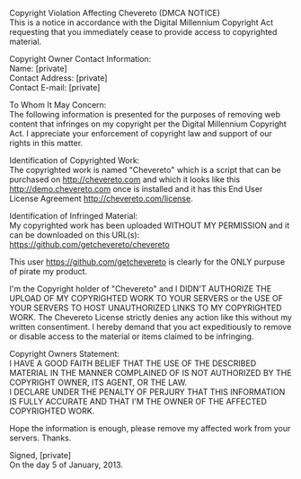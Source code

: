 Copyright Violation Affecting Chevereto (DMCA NOTICE)  
This is a notice in accordance with the Digital Millennium Copyright Act
requesting that you immediately cease to provide access to copyrighted
material.

Copyright Owner Contact Information:  
Name: [private]  
Contact Address: [private]  
Contact E-mail: [private]

To Whom It May Concern:  
The following information is presented for the purposes of removing web
content that infringes on my copyright per the Digital Millennium Copyright Act. I appreciate your enforcement of copyright law and support of our rights in this matter.

Identification of Copyrighted Work:  
The copyrighted work is named "Chevereto" which is a script that can be
purchased on http://chevereto.com and which it looks like this
http://demo.chevereto.com once is installed and it has this End User
License Agreement http://chevereto.com/license. 

Identification of Infringed Material:  
My copyrighted work has been uploaded WITHOUT MY PERMISSION and it can be downloaded on this URL(s):  
https://github.com/getchevereto/chevereto

This user https://github.com/getchevereto is clearly for the ONLY purpuse of pirate my product.

I'm the Copyright holder of "Chevereto" and I DIDN'T AUTHORIZE THE UPLOAD OF MY COPYRIGHTED WORK TO YOUR SERVERS or the USE OF YOUR SERVERS TO HOST UNAUTHORIZED LINKS TO MY COPYRIGHTED WORK. The Chevereto License strictly denies any action like this without my written consentiment.
I hereby demand that you act expeditiously to remove or disable access to the material or items claimed to be infringing.

Copyright Owners Statement:  
I HAVE A GOOD FAITH BELIEF THAT THE USE OF THE DESCRIBED MATERIAL IN THE
MANNER COMPLAINED OF IS NOT AUTHORIZED BY THE COPYRIGHT OWNER, ITS AGENT, OR THE LAW.  
I DECLARE UNDER THE PENALTY OF PERJURY THAT THIS INFORMATION IS FULLY
ACCURATE AND THAT I\'M THE OWNER OF THE AFFECTED COPYRIGHTED WORK.

Hope the information is enough, please remove my affected work from your
servers.
Thanks.

Signed, [private]  
On the day 5 of January, 2013.